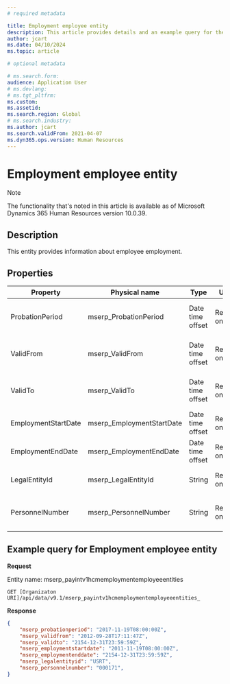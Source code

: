 ```yaml
---
# required metadata

title: Employment employee entity
description: This article provides details and an example query for the Employment employee entity in Microsoft Dynamics 365 Human Resources.
author: jcart
ms.date: 04/10/2024
ms.topic: article

# optional metadata

# ms.search.form: 
audience: Application User
# ms.devlang: 
# ms.tgt_pltfrm: 
ms.custom: 
ms.assetid: 
ms.search.region: Global
# ms.search.industry: 
ms.author: jcart
ms.search.validFrom: 2021-04-07
ms.dyn365.ops.version: Human Resources
---
```


# Employment employee entity

> [!NOTE]
> The functionality that's noted in this article is available as of Microsoft Dynamics 365 Human Resources version 10.0.39.

## Description

This entity provides information about employee employment.

## Properties

| Property | Physical name | Type | Use | Description |
|---|---|---|---|---|
| ProbationPeriod | mserp\_ProbationPeriod | Date time offset | Read-only | Details of the probation period.|
| ValidFrom | mserp\_ValidFrom | Date time offset | Read-only | The first date that employment is valid. |
| ValidTo | mserp\_ValidTo | Date time offset | Read-only | The last date that employment is valid. |
| EmploymentStartDate | mserp\_EmploymentStartDate | Date time offset | Read-only | The start date of employment. |
| EmploymentEndDate | mserp\_EmploymentEndDate | Date time offset | Read-only | The end date of employment. |
| LegalEntityId | mserp\_LegalEntityId | String | Read-only | Details of the assigned legal entity. |
| PersonnelNumber | mserp\_PersonnelNumber | String | Read-only | The personnel number of the worker. |

## Example query for Employment employee entity

**Request**

Entity name: mserp\_payintv1hcmemploymentemployeeentities

```http
GET [Organizaton URI]/api/data/v9.1/mserp_payintv1hcmemploymentemployeeentities_
```

**Response**

```json
{
    "mserp_probationperiod": "2017-11-19T08:00:00Z",
    "mserp_validfrom": "2012-09-28T17:11:47Z",
    "mserp_validto": "2154-12-31T23:59:59Z",
    "mserp_employmentstartdate": "2011-11-19T08:00:00Z",
    "mserp_employmentenddate": "2154-12-31T23:59:59Z",
    "mserp_legalentityid": "USRT",
    "mserp_personnelnumber": "000171",
}
```
